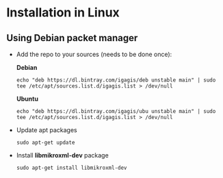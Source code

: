 # Installation in Linux

## Using Debian packet manager
- Add the repo to your sources (needs to be done once):

  **Debian**
  ```
  echo "deb https://dl.bintray.com/igagis/deb unstable main" | sudo tee /etc/apt/sources.list.d/igagis.list > /dev/null
  ```
  **Ubuntu**
  ```
  echo "deb https://dl.bintray.com/igagis/ubu unstable main" | sudo tee /etc/apt/sources.list.d/igagis.list > /dev/null
  ```

- Update apt packages

  ```
  sudo apt-get update
  ```

- Install **libmikroxml-dev** package

  ```
  sudo apt-get install libmikroxml-dev
  ```
